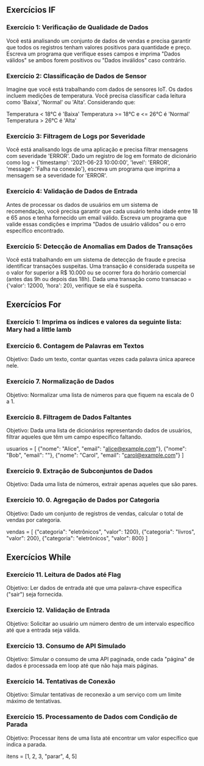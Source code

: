 ## Exercícios IF

### Exercício 1: Verificação de Qualidade de Dados

Você está analisando um conjunto de dados de vendas e precisa garantir que todos os registros tenham valores positivos para quantidade e preço. Escreva um programa que verifique esses campos e imprima "Dados válidos" se ambos forem positivos ou "Dados inválidos" caso contrário.

### Exercício 2: Classificação de Dados de Sensor

Imagine que você está trabalhando com dados de sensores IoT. Os dados incluem medições de temperatura. Você precisa classificar cada leitura como 'Baixa', 'Normal' ou 'Alta'. Considerando que:

Temperatura < 18°C é 'Baixa'
Temperatura >= 18°C e <= 26°C é 'Normal'
Temperatura > 26°C é 'Alta'

### Exercício 3: Filtragem de Logs por Severidade

Você está analisando logs de uma aplicação e precisa filtrar mensagens com severidade 'ERROR'. Dado um registro de log em formato de dicionário como log = {'timestamp': '2021-06-23 10:00:00', 'level': 'ERROR', 'message': 'Falha na conexão'}, escreva um programa que imprima a mensagem se a severidade for 'ERROR'.

### Exercício 4: Validação de Dados de Entrada

Antes de processar os dados de usuários em um sistema de recomendação, você precisa garantir que cada usuário tenha idade entre 18 e 65 anos e tenha fornecido um email válido. Escreva um programa que valide essas condições e imprima "Dados de usuário válidos" ou o erro específico encontrado.

### Exercício 5: Detecção de Anomalias em Dados de Transações

Você está trabalhando em um sistema de detecção de fraude e precisa identificar transações suspeitas. Uma transação é considerada suspeita se o valor for superior a R$ 10.000 ou se ocorrer fora do horário comercial (antes das 9h ou depois das 18h). Dada uma transação como transacao = {'valor': 12000, 'hora': 20}, verifique se ela é suspeita.

## Exercícios For

### Exercício 1: Imprima os índices e valores da seguinte lista: Mary had a little lamb

### Exercício 6. Contagem de Palavras em Textos

Objetivo: Dado um texto, contar quantas vezes cada palavra única aparece nele.

### Exercício 7. Normalização de Dados

Objetivo: Normalizar uma lista de números para que fiquem na escala de 0 a 1.

### Exercício 8. Filtragem de Dados Faltantes

Objetivo: Dada uma lista de dicionários representando dados de usuários, filtrar aqueles que têm um campo específico faltando.

usuarios = [
    {"nome": "Alice", "email": "alice@example.com"},
    {"nome": "Bob", "email": ""},
    {"nome": "Carol", "email": "carol@example.com"}
]

### Exercício 9. Extração de Subconjuntos de Dados

Objetivo: Dada uma lista de números, extrair apenas aqueles que são pares.

### Exercício 10. 0. Agregação de Dados por Categoria

Objetivo: Dado um conjunto de registros de vendas, calcular o total de vendas por categoria.

vendas = [
    {"categoria": "eletrônicos", "valor": 1200},
    {"categoria": "livros", "valor": 200},
    {"categoria": "eletrônicos", "valor": 800}
]

## Exercícios While

### Exercício 11. Leitura de Dados até Flag

Objetivo: Ler dados de entrada até que uma palavra-chave específica ("sair") seja fornecida.

### Exercício 12. Validação de Entrada

Objetivo: Solicitar ao usuário um número dentro de um intervalo específico até que a entrada seja válida.

### Exercício 13. Consumo de API Simulado

Objetivo: Simular o consumo de uma API paginada, onde cada "página" de dados é processada em loop até que não haja mais páginas.

### Exercício 14. Tentativas de Conexão

Objetivo: Simular tentativas de reconexão a um serviço com um limite máximo de tentativas.

### Exercício 15. Processamento de Dados com Condição de Parada

Objetivo: Processar itens de uma lista até encontrar um valor específico que indica a parada.

itens = [1, 2, 3, "parar", 4, 5]